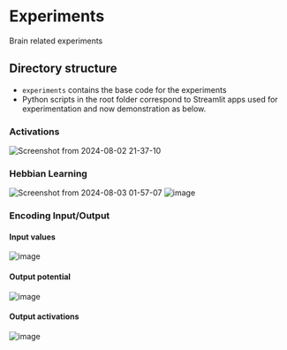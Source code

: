 # Experiments
Brain related experiments

## Directory structure
- `experiments` contains the base code for the experiments
- Python scripts in the root folder correspond to Streamlit apps used for experimentation and now demonstration as below.

### Activations
![Screenshot from 2024-08-02 21-37-10](https://github.com/user-attachments/assets/442aa334-fbac-4f9f-8354-cf70de424e13)

### Hebbian Learning
![Screenshot from 2024-08-03 01-57-07](https://github.com/user-attachments/assets/3252c927-cb86-4217-826d-5b3bc82ee486)
![image](https://github.com/user-attachments/assets/7442f696-12d6-4a5c-95fe-69929e6b118d)

### Encoding Input/Output
#### Input values
![image](https://github.com/user-attachments/assets/4f854de7-93ad-4b67-b69a-389fafdcbfec)
#### Output potential
![image](https://github.com/user-attachments/assets/13cdb24e-f9fe-4baa-a425-e497dbc1cdfb)
#### Output activations
![image](https://github.com/user-attachments/assets/a0cbc438-d51d-4e53-807f-3dcd713f2439)
